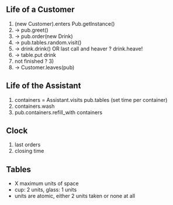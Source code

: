 ## Life of a Customer
1. (new Customer).enters Pub.getInstance()
2. -> pub.greet()
3. -> pub.order(new Drink)
4. -> pub.tables.random.visit()
5. -> drink.drink() OR last call and heaver ? drink.heave!
6. -> table.put drink
7. not finished ? 3)
8. -> Customer.leaves(pub)

## Life of the Assistant
1. containers = Assistant.visits pub.tables (set time per container)
2. containers.wash
3. pub.containers.refill_with containers

## Clock
1. last orders
2. closing time

## Tables
- X maximum units of space
- cup: 2 units, glass: 1 units
- units are atomic, either 2 units taken or none at all